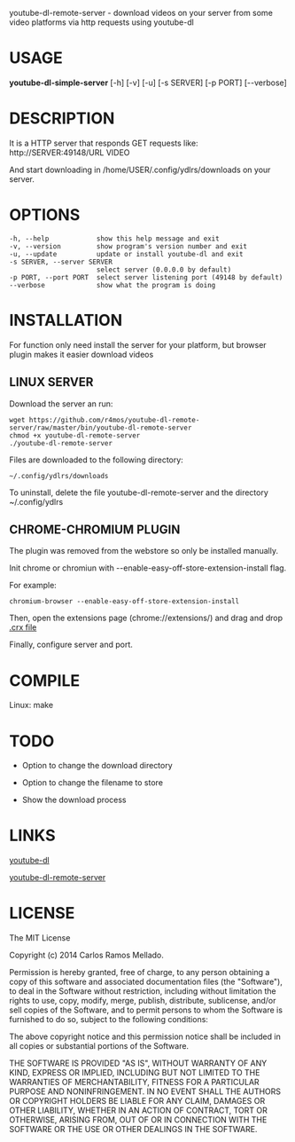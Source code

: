 youtube-dl-remote-server - download videos on your server from some video platforms via http requests using youtube-dl

# USAGE
**youtube-dl-simple-server** [-h] [-v] [-u] [-s SERVER] [-p PORT] [--verbose]

# DESCRIPTION
It is a HTTP server that responds GET requests like:
http://SERVER:49148/URL VIDEO

And start downloading in /home/USER/.config/ydlrs/downloads on your server.

# OPTIONS
	-h, --help            show this help message and exit
	-v, --version         show program's version number and exit
	-u, --update          update or install youtube-dl and exit                        
	-s SERVER, --server SERVER
	                      select server (0.0.0.0 by default)
	-p PORT, --port PORT  select server listening port (49148 by default)
 	--verbose             show what the program is doing


# INSTALLATION
For function only need install the server for your platform, but browser plugin makes it easier download videos

## LINUX SERVER
Download the server an run:

    wget https://github.com/r4mos/youtube-dl-remote-server/raw/master/bin/youtube-dl-remote-server
    chmod +x youtube-dl-remote-server
    ./youtube-dl-remote-server

Files are downloaded to the following directory:

	~/.config/ydlrs/downloads

To uninstall, delete the file youtube-dl-remote-server and the directory ~/.config/ydlrs

## CHROME-CHROMIUM PLUGIN
The plugin was removed from the webstore so only be installed manually.

Init chrome or chromiun with --enable-easy-off-store-extension-install flag.

For example:

	chromium-browser --enable-easy-off-store-extension-install

Then, open the extensions page (chrome://extensions/) and drag and drop [.crx file](https://github.com/r4mos/youtube-dl-simple-server/raw/master/bin/plugin/chrome-chromium/chrome-chromium.crx)

Finally, configure server and port.

# COMPILE
Linux: make

# TODO
- Option to change the download directory

- Option to change the filename to store

- Show the download process

# LINKS
[youtube-dl](https://github.com/rg3/youtube-dl)

[youtube-dl-remote-server](https://github.com/r4mos/youtube-dl-remote-server)

# LICENSE
The MIT License

Copyright (c) 2014 Carlos Ramos Mellado.

Permission is hereby granted, free of charge, to any person obtaining a copy of this software and associated documentation files (the "Software"), to deal in the Software without restriction, including without limitation the rights to use, copy, modify, merge, publish, distribute, sublicense, and/or sell copies of the Software, and to permit persons to whom the Software is furnished to do so, subject to the following conditions:

The above copyright notice and this permission notice shall be included in all copies or substantial portions of the Software.

THE SOFTWARE IS PROVIDED "AS IS", WITHOUT WARRANTY OF ANY KIND, EXPRESS OR IMPLIED, INCLUDING BUT NOT LIMITED TO THE WARRANTIES OF MERCHANTABILITY, FITNESS FOR A PARTICULAR PURPOSE AND NONINFRINGEMENT. IN NO EVENT SHALL THE AUTHORS OR COPYRIGHT HOLDERS BE LIABLE FOR ANY CLAIM, DAMAGES OR OTHER LIABILITY, WHETHER IN AN ACTION OF CONTRACT, TORT OR OTHERWISE, ARISING FROM, OUT OF OR IN CONNECTION WITH THE SOFTWARE OR THE USE OR OTHER DEALINGS IN THE SOFTWARE.
